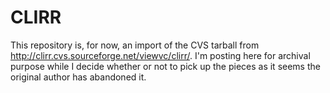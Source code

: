 CLIRR
=====

This repository is, for now, an import of the CVS tarball from http://clirr.cvs.sourceforge.net/viewvc/clirr/.  I'm posting here for archival purpose while I decide whether or not to pick up the pieces as it seems the original author has abandoned it.